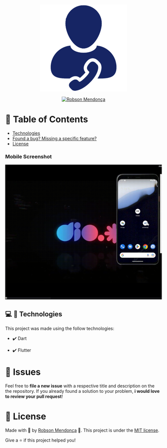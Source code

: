 <!-- Logo -->
<p align="center">
   <img src="playstore.png" alt="Contatos" width="280"/>
</p>


<p align="center">	
   <a href="https://www.linkedin.com/in/robsonamendonca/">
      <img alt="Robson Mendonça" src="https://img.shields.io/badge/-robsonamendonca-8257E5?style=flat&logo=Linkedin&logoColor=white" />
   </a>

</p>


# :pushpin: Table of Contents

* [Technologies](#computer-technologies)
* [Found a bug? Missing a specific feature?](#bug-issues)
* [License](#closed_book-license)


### Mobile Screenshot
<div align="center">
   <img src="contato_app.gif" width="1000">
</div>   

## :computer: 🚀 Technologies
This project was made using the follow technologies:

- ✔️ Dart

- ✔️ Flutter

# :bug: Issues

Feel free to **file a new issue** with a respective title and description on the the repository. If you already found a solution to your problem, **i would love to review your pull request**!

# :closed_book: License

Made with 💜 by [Robson Mendonça](https://github.com/robsonamendonca) 🚀.
This project is under the [MIT license](./LICENSE.txt).

Give a ⭐️ if this project helped you!